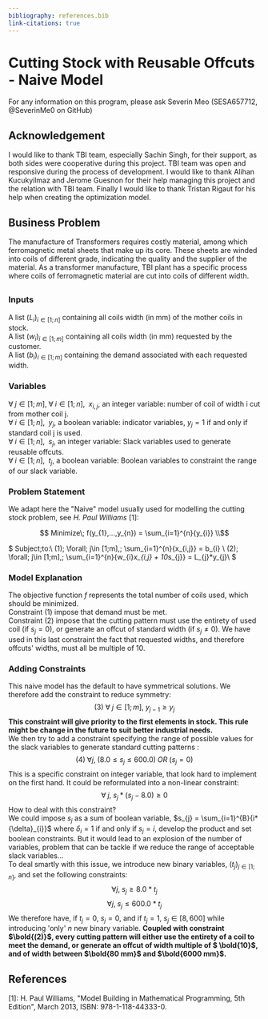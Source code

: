 ```yaml
---
bibliography: references.bib
link-citations: true
---
```


# Cutting Stock with Reusable Offcuts - Naive Model

For any information on this program, please ask Severin Meo (SESA657712, @SeverinMe0 on GitHub)
## **Acknowledgement**
I would like to thank TBI team, especially Sachin Singh, for their support, as both sides were cooperative during this project. TBI team was open and responsive during the process of development. I would like to thank Alihan Kucukyilmaz and Jerome Guesnon for their help managing this project and the relation with TBI team. Finally I would like to thank Tristan Rigaut for his help when creating the optimization model.

## Business Problem

The manufacture of Transformers requires costly material, among which ferromagnetic metal sheets that make up its core. These sheets are winded into coils of different grade, indicating the quality and the supplier of the material. As a transformer manufacture, TBI plant has a specific process where coils of ferromagnetic material are cut into coils of different width.

## 

### **Inputs**
A list $(L_{i})_{i\in[1;n]}$ containing all coils width (in mm) of the mother coils in stock.\
A list $(w_{i})_{i\in[1;m]}$ containing all coils width (in mm) requested by the customer.\
A list $(b_{i})_{i\in[1;m]}$ containing the demand associated with each requested width.

### **Variables**
$\forall\; j\in [1;m],\; \forall\; i\in [1;n],\;$ $x_{i,j}$, an integer variable: number of coil of width i cut from mother coil j.\
$\forall\; i\in [1;n],\;$ $y_{j}$, a boolean variable: indicator variables, $y_{j} = 1$ if and only if standard coil j is used.\
$\forall\; i\in [1;n],\;$ $s_{j}$, an integer variable: Slack variables used to generate reusable offcuts.\
$\forall\; i\in [1;n],\;$ $t_{j}$, a boolean variable: Boolean variables to constraint the range of our slack variable.

### **Problem Statement**
We adapt here the "Naive" model usually used for modelling the cutting stock problem, see _H. Paul Williams_ [1]:

$$ Minimize\; f(y_{1},...,y_{n}) = \sum_{i=1}^{n}{y_{i}} \\$$

$
Subject\;to:\\
(1)\; \forall\; j\in [1;m],\; \sum_{i=1}^{n}{x_{i,j}} = b_{i} \\
(2)\; \forall\; j\in [1;m],\; \sum_{i=1}^{n}{w_{i}*x_{i,j} + 10*s_{j}} = L_{j}*y_{j}\\
$

### **Model Explanation**
The objective function $f$ represents the total number of coils used, which should be minimized.\
Constraint $(1)$ impose that demand must be met.\
Constraint $(2)$ impose that the cutting pattern must use the entirety of used coil (if ${s_j}=0$), or generate an offcut of standard width (if $s_{j} \neq 0$). 
We have used in this last constraint the fact that requested widths, and therefore offcuts' widths, must all be multiple of 10.

### **Adding Constraints**
This naive model has the default to have symmetrical solutions. We therefore add the constraint to reduce symmetry:
$$ (3)\; \forall\;j\in [1;m],\; y_{j-1}\geq y_{j}$$
**This constraint will give priority to the first elements in stock. This rule might be change in the future to suit better industrial needs.**\
We then try to add a constraint specifying the range of possible values for the slack variables to generate standard cutting patterns :
$$(4)\; \forall j, \; (8.0 \le s_{j} \le 600.0)\;
OR\;
 (s_{j}=0)$$
This is a specific constraint on integer variable, that look hard to implement on the first hand. It could be reformulated into a non-linear constraint:
$$\forall\;j,\; s_{j}*(s_{j}-8.0) \geq 0 $$
How to deal with this constraint?\
We could impose $s_{j}$ as a sum of boolean variable, $s_{j} = \sum_{i=1}^{B}{i*{\delta}_{i}}$ where ${\delta}_{i}=1$ if and only if $s_{j}=i$, develop the product and set boolean constraints. But it would lead to an explosion of the number of variables, problem that can be tackle if we reduce the range of acceptable slack variables...\
To deal smartly with this issue, we introduce new binary variables, $(t_{j})_{j \in [1;n]}$, and set the following constraints:
$$\forall j, \; s_{j}\geq 8.0*t_{j}$$
$$\forall j, \; s_{j}\le 600.0*t_{j}$$
We therefore have, if $t_{j}=0$, $s_{j}=0$, and if $t_{j}=1$, $s_{j} \in [8,600]$ while introducing 'only' $n$ new binary variable. **Coupled with constraint $\bold{(2)}$, every cutting pattern will either use the entirety of a coil to meet the demand, or generate an offcut of width multiple of $ \bold{10}$, and of width between $\bold{80 mm}$ and $\bold{6000 mm}$.**

## **References**

[1]: H. Paul Williams, "Model Building in Mathematical Programming, 5th Edition", March 2013, ISBN: 978-1-118-44333-0.

